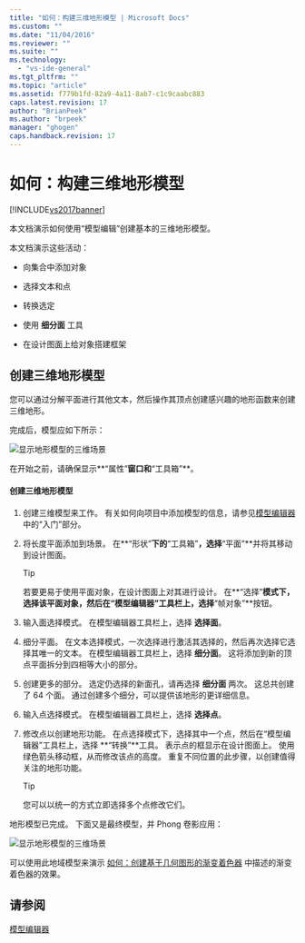 ```yaml
---
title: "如何：构建三维地形模型 | Microsoft Docs"
ms.custom: ""
ms.date: "11/04/2016"
ms.reviewer: ""
ms.suite: ""
ms.technology: 
  - "vs-ide-general"
ms.tgt_pltfrm: ""
ms.topic: "article"
ms.assetid: f779b1fd-82a9-4a11-8ab7-c1c9caabc883
caps.latest.revision: 17
author: "BrianPeek"
ms.author: "brpeek"
manager: "ghogen"
caps.handback.revision: 17
---
```

# 如何：构建三维地形模型
[!INCLUDE[vs2017banner](../code-quality/includes/vs2017banner.md)]

本文档演示如何使用“模型编辑”创建基本的三维地形模型。  
  
 本文档演示这些活动：  
  
-   向集合中添加对象  
  
-   选择文本和点  
  
-   转换选定  
  
-   使用 **细分面** 工具  
  
-   在设计图面上给对象搭建框架  
  
## 创建三维地形模型  
 您可以通过分解平面进行其他文本，然后操作其顶点创建感兴趣的地形函数来创建三维地形。  
  
 完成后，模型应如下所示：  
  
 ![显示地形模型的三维场景](~/docs/designers/media/digit-terrain-model.png "Digit\-Terrain\-Model")  
  
 在开始之前，请确保显示**“属性”**窗口和**“工具箱”**。  
  
#### 创建三维地形模型  
  
1.  创建三维模型来工作。  有关如何向项目中添加模型的信息，请参见[模型编辑器](../designers/model-editor.md) 中的“入门”部分。  
  
2.  将长度平面添加到场景。  在**“形状”**下的**“工具箱”**，选择**“平面”**并将其移动到设计图面。  
  
    > [!TIP]
    >  若要更易于使用平面对象，在设计图面上对其进行设计。  在**“选择”**模式下，选择该平面对象，然后在“模型编辑器”工具栏上，选择**“帧对象”**按钮。  
  
3.  输入面选择模式。  在模型编辑器工具栏上，选择 **选择面**。  
  
4.  细分平面。  在文本选择模式，一次选择进行激活其选择的，然后再次选择它选择其唯一的文本。  在模型编辑器工具栏上，选择 **细分面**。  这将添加到新的顶点平面拆分到四相等大小的部分。  
  
5.  创建更多的部分。  选定仍选择的新面孔，请再选择 **细分面** 两次。  这总共创建了 64 个面。  通过创建多个细分，可以提供该地形的更详细信息。  
  
6.  输入点选择模式。  在模型编辑器工具栏上，选择 **选择点**。  
  
7.  修改点以创建地形功能。  在点选择模式下，选择其中一个点，然后在“模型编辑器”工具栏上，选择 **“转换”**工具。  表示点的框显示在设计图面上。  使用绿色箭头移动框，从而修改该点的高度。  重复不同位置的此步骤，以创建值得关注的地形功能。  
  
    > [!TIP]
    >  您可以以统一的方式立即选择多个点修改它们。  
  
 地形模型已完成。  下面又是最终模型，并 Phong 卷影应用：  
  
 ![显示地形模型的三维场景](~/docs/designers/media/digit-terrain-model.png "Digit\-Terrain\-Model")  
  
 可以使用此地域模型来演示 [如何：创建基于几何图形的渐变着色器](../designers/how-to-create-a-geometry-based-gradient-shader.md) 中描述的渐变着色器的效果。  
  
## 请参阅  
 [模型编辑器](../designers/model-editor.md)